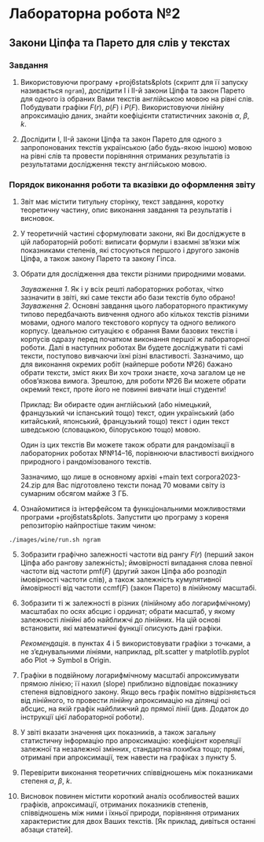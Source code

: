 # Лабораторна робота №2

## Закони Ціпфа та Парето для слів у текстах

### Завдання

1. Використовуючи програму +proj6stats&plots (скрипт для її запуску називається `ngram`), дослідити I і II-й закони Ціпфа та закон Парето для одного із обраних Вами текстів англійською мовою на рівні слів. Побудувати графіки $F(r)$, $p(F)$ і $P(F)$.
Використовуючи лінійну апроксимацію даних, знайти коефіцієнти статистичних законів $\alpha$, $\beta$, $k$.

2. Дослідити I, II-й закони Ціпфа та закон Парето для одного з запропонованих текстів українською (або будь-якою іншою) мовою на рівні слів та провести порівняння отриманих результатів із результатами дослідження тексту англійською мовою.

### Порядок виконання роботи та вказівки до оформлення звіту

1. Звіт має містити титульну сторінку, текст завдання, коротку теоретичну частину, опис виконання завдання та результатів і висновок.

2. У теоретичній частині сформулювати закони, які Ви досліджуєте в цій лабораторній роботі: виписати формули і взаємні зв’язки між показниками степенів, які стосуються першого і другого законів Ціпфа, а також закону Парето та закону Гіпса.

3. Обрати для дослідження два тексти різними природними мовами.

    *Зауваження 1*.
    Як і у всіх решті лабораторних роботах, чітко зазначити в звіті, які саме тексти або бази текстів було обрано!  
    *Зауваження 2*.
    Основні завдання цього лабораторного практикуму типово передбачають вивчення одного або кількох текстів різними мовами, одного малого текстового корпусу та одного великого корпусу.
    Ідеальною ситуацією є обрання Вами базових текстів і корпусів одразу перед початком виконання першої ж лабораторної роботи.
    Далі в наступних роботах Ви будете досліджувати ті самі тексти, поступово вивчаючи їхні різні властивості.
    Зазначимо, що для виконання окремих робіт (найперше роботи №26) бажано обрати тексти, зміст яких Ви хоч трохи знаєте, хоча загалом це не обов’язкова вимога.
    Зрештою, для роботи №26 Ви можете обрати окремий текст, проте його не повинні вивчати інші студенти!

    Приклад: Ви обираєте один англійський (або німецький, французький чи іспанський тощо) текст, один український (або китайський, японський, французький тощо) текст і один текст шведською (словацькою, білоруською тощо) мовою.

    Один із цих текстів Ви можете також обрати для рандомізації в лабораторних роботах №№14&ndash;16, порівнюючи властивості вихідного природного і рандомізованого текстів.

    Зазначимо, що лише в основному архіві +main text corpora2023-24.zip для Вас підготовлено тексти понад 70 мовами світу із сумарним обсягом майже 3 ГБ.

4. Ознайомитися із інтерфейсом та функціональними можливостями програми +proj6stats&plots.
Запустити цю програму з кореня репозиторію найпростіше таким чином:
```
./images/wine/run.sh ngram
```

5. Зобразити графічно залежності частоти від рангу $F(r)$ (перший закон Ціпфа або рангову залежність); ймовірності випадання слова певної частоти від частоти pmf($F$) (другий закон Ціпфа або розподіл імовірності частоти слів), а також залежність кумулятивної ймовірності від частоти ccmf($F$) (закон Парето) в лінійному масштабі.

6. Зобразити ті ж залежності в різних (лінійному або логарифмічному) масштабах по осях абсцис і ординат; обрати масштаб, у якому залежності лінійні або найближчі до лінійних. На цій основі встановити, які математичні функції описують дані графіки.

    *Рекомендація*. в пунктах 4 і 5 використовувати графіки з точками, а не з’єдну­вальними лініями, наприклад, plt.scatter у matplotlib.pyplot або Plot -> Symbol в Origin.

7. Графіки в подвійному логарифмічному масштабі апроксимувати прямою лінією; її нахил (slope) приблизно відповідає показнику степеня відповідного закону.
Якщо весь графік помітно відрізняється від лінійного, то провести лінійну апроксимацію на ділянці осі абсцис, на якій графік найближчий до прямої лінії (див. Додаток до інструкції цієї лабораторної роботи).

8. У звіті вказати значення цих показників, а також загальну статистичну інформацію про апроксимацію: коефіцієнт кореляції залежної та незалежної змінних, стандартна похибка тощо; прямі, отримані при апроксимації, теж навести на графіках з пункту 5.

9. Перевірити виконання теоретичних співвідношень між показниками степеня $\alpha$, $\beta$, $k$.

10. Висновок повинен містити короткий аналіз особливостей ваших графіків, апрокси­мації, отриманих показників степенів, співвідношень між ними і їхньої природи, порівняння отриманих характеристик для двох Ваших текстів. [Як приклад, дивіться останні абзаци статей].
